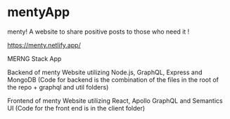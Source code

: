 # mentyApp
menty! A website to share positive posts to those who need it !

https://menty.netlify.app/

MERNG Stack App

Backend of menty Website utilizing Node.js, GraphQL, Express and MongoDB (Code for backend is the combination of the files in the root of the repo + graphql and util folders)

Frontend of menty Website utilizing React, Apollo GraphQL and Semantics UI (Code for the front end is in the client folder)
